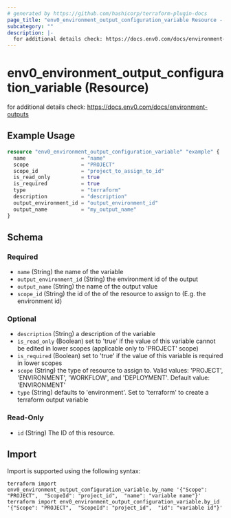 ```yaml
---
# generated by https://github.com/hashicorp/terraform-plugin-docs
page_title: "env0_environment_output_configuration_variable Resource - terraform-provider-env0"
subcategory: ""
description: |-
  for additional details check: https://docs.env0.com/docs/environment-outputs
---
```


# env0_environment_output_configuration_variable (Resource)

for additional details check: https://docs.env0.com/docs/environment-outputs

## Example Usage

```terraform
resource "env0_environment_output_configuration_variable" "example" {
  name                  = "name"
  scope                 = "PROJECT"
  scope_id              = "project_to_assign_to_id"
  is_read_only          = true
  is_required           = true
  type                  = "terraform"
  description           = "description"
  output_environment_id = "output_environment_id"
  output_name           = "my_output_name"
}
```

<!-- schema generated by tfplugindocs -->
## Schema

### Required

- `name` (String) the name of the variable
- `output_environment_id` (String) the environment id of the output
- `output_name` (String) the name of the output value
- `scope_id` (String) the id of the of the resource to assign to (E.g. the environment id)

### Optional

- `description` (String) a description of the variable
- `is_read_only` (Boolean) set to 'true' if the value of this variable cannot be edited in lower scopes (applicable only to 'PROJECT' scope)
- `is_required` (Boolean) set to 'true' if the value of this variable is required in lower scopes
- `scope` (String) the type of resource to assign to. Valid values: 'PROJECT', 'ENVIRONMENT', 'WORKFLOW', and 'DEPLOYMENT'. Default value: 'ENVIRONMENT'
- `type` (String) defaults to 'environment'. Set to 'terraform' to create a terraform output variable

### Read-Only

- `id` (String) The ID of this resource.

## Import

Import is supported using the following syntax:

```shell
terraform import env0_environment_output_configuration_variable.by_name '{"Scope": "PROJECT",  "ScopeId": "project_id",  "name": "variable name"}'
terraform import env0_environment_output_configuration_variable.by_id '{"Scope": "PROJECT",  "ScopeId": "project_id",  "id": "variable id"}'
```
